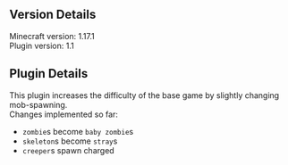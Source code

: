 ## Version Details

Minecraft version: 1.17.1\
Plugin version: 1.1

## Plugin Details

This plugin increases the difficulty of the base game by slightly changing mob-spawning.\
Changes implemented so far:
- `zombie`s become `baby zombie`s
- `skeleton`s become `stray`s
- `creeper`s spawn charged
